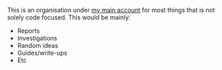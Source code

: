 This is an organisation under [my main account](https://github.com/Phwatang) for most things that is not solely code focused. This would be mainly:
 - Reports
 - Investigations
 - Random ideas
 - Guides/write-ups
 - Etc
